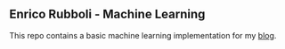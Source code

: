 ## Enrico Rubboli - Machine Learning

This repo contains a basic machine learning implementation for 
my [blog](http://www.rubbo.li).


